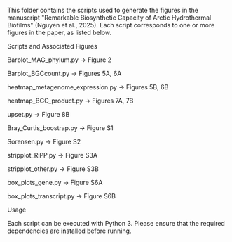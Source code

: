 This folder contains the scripts used to generate the figures in the manuscript "Remarkable Biosynthetic Capacity of Arctic Hydrothermal Biofilms" (Nguyen et al., 2025).
Each script corresponds to one or more figures in the paper, as listed below.

Scripts and Associated Figures

Barplot_MAG_phylum.py → Figure 2

Barplot_BGCcount.py → Figures 5A, 6A

heatmap_metagenome_expression.py → Figures 5B, 6B

heatmap_BGC_product.py → Figures 7A, 7B

upset.py → Figure 8B

Bray_Curtis_boostrap.py → Figure S1

Sorensen.py → Figure S2

stripplot_RiPP.py → Figure S3A

stripplot_other.py → Figure S3B

box_plots_gene.py → Figure S6A

box_plots_transcript.py → Figure S6B

Usage

Each script can be executed with Python 3. Please ensure that the required dependencies are installed before running.
